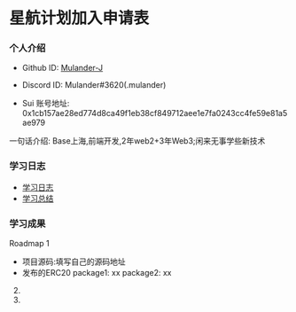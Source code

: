# 星航计划加入申请表

### 个人介绍

* Github ID: [Mulander-J](https://github.com/Mulander-J)

* Discord ID: Mulander#3620(.mulander)

* Sui 账号地址: 0x1cb157ae28ed774d8ca49f1eb38cf849712aee1e7fa0243cc4fe59e81a5ae979

一句话介绍: Base上海,前端开发,2年web2+3年Web3;闲来无事学些新技术

### 学习日志

- [学习日志](journal.md)
- [学习总结](summary.md)

### 学习成果

Roadmap  1  
- 项目源码:填写自己的源码地址
- 发布的ERC20
package1: xx
package2: xx


2.


3. 

